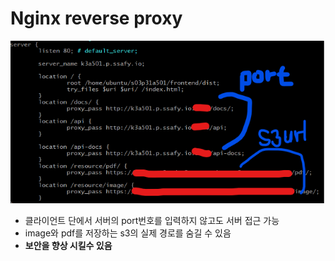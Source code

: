 # Nginx reverse proxy

![image-20201203154240299](./assets/image/ReverseProxy.png)

- 클라이언트 단에서 서버의 port번호를 입력하지 않고도 서버 접근 가능
- image와 pdf를 저장하는 s3의 실제 경로를 숨길 수 있음
- **보안을 향상 시킬수 있음**